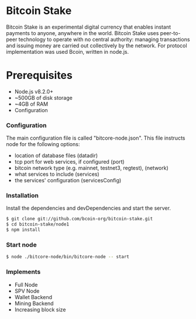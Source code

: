 # Bitcoin Stake
Bitcoin Stake is an experimental digital currency that enables instant payments to anyone, anywhere in the world. Bitcoin Stake uses peer-to-peer technology to operate with no central authority: managing transactions and issuing money are carried out collectively by the network. For protocol implementation was used Bcoin, written in node.js. 

# Prerequisites
- Node.js v8.2.0+
- ~500GB of disk storage
- ~4GB of RAM
- Configuration

### Configuration
The main configuration file is called "bitcore-node.json". This file instructs node for the following options:
- location of database files (datadir)
- tcp port for web services, if configured (port)
- bitcoin network type (e.g. mainnet, testnet3, regtest), (network)
- what services to include (services)
- the services' configuration (servicesConfig)

### Installation
Install the dependencies and devDependencies and start the server.
```sh
$ git clone git://github.com/bcoin-org/bitcoin-stake.git
$ cd bitcoin-stake/node1
$ npm install
```

### Start node
```sh
$ node ./bitcore-node/bin/bitcore-node -- start
```

### Implements
- Full Node
- SPV Node
- Wallet Backend
- Mining Backend
- Increasing block size
